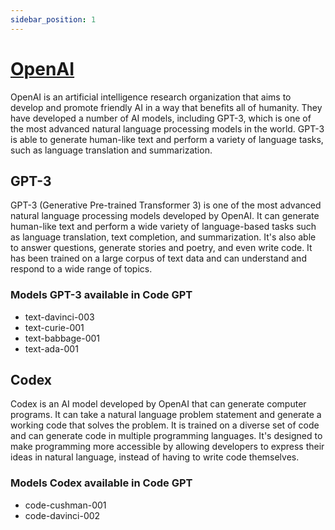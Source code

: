 ```yaml
---
sidebar_position: 1
---
```


# [OpenAI](https://openai.com/)

OpenAI is an artificial intelligence research organization that aims to develop and promote friendly AI in a way that benefits all of humanity. They have developed a number of AI models, including GPT-3, which is one of the most advanced natural language processing models in the world. GPT-3 is able to generate human-like text and perform a variety of language tasks, such as language translation and summarization.

## GPT-3
GPT-3 (Generative Pre-trained Transformer 3) is one of the most advanced natural language processing models developed by OpenAI. It can generate human-like text and perform a wide variety of language-based tasks such as language translation, text completion, and summarization. It's also able to answer questions, generate stories and poetry, and even write code. It has been trained on a large corpus of text data and can understand and respond to a wide range of topics.

### Models GPT-3 available in Code GPT
- text-davinci-003
- text-curie-001
- text-babbage-001
- text-ada-001


## Codex
Codex is an AI model developed by OpenAI that can generate computer programs. It can take a natural language problem statement and generate a working code that solves the problem. It is trained on a diverse set of code and can generate code in multiple programming languages. It's designed to make programming more accessible by allowing developers to express their ideas in natural language, instead of having to write code themselves.

### Models Codex available in Code GPT
- code-cushman-001
- code-davinci-002
